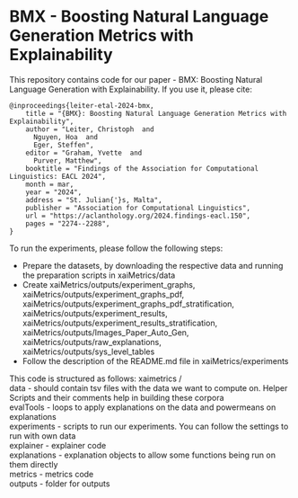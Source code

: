 # BMX - Boosting Natural Language Generation Metrics with Explainability

This repository contains code for our paper - BMX: Boosting Natural Language Generation with Explainability.
If you use it, please cite: 

```
@inproceedings{leiter-etal-2024-bmx,
    title = "{BMX}: Boosting Natural Language Generation Metrics with Explainability",
    author = "Leiter, Christoph  and
      Nguyen, Hoa  and
      Eger, Steffen",
    editor = "Graham, Yvette  and
      Purver, Matthew",
    booktitle = "Findings of the Association for Computational Linguistics: EACL 2024",
    month = mar,
    year = "2024",
    address = "St. Julian{'}s, Malta",
    publisher = "Association for Computational Linguistics",
    url = "https://aclanthology.org/2024.findings-eacl.150",
    pages = "2274--2288",
}

```

To run the experiments, please follow the following steps:

- Prepare the datasets, by downloading the respective data and running the preparation scripts in xaiMetrics/data
- Create xaiMetrics/outputs/experiment_graphs, xaiMetrics/outputs/experiment_graphs_pdf, 
  xaiMetrics/outputs/experiment_graphs_pdf_stratification, xaiMetrics/outputs/experiment_results, 
  xaiMetrics/outputs/experiment_results_stratification, xaiMetrics/outputs/Images_Paper_Auto_Gen, 
  xaiMetrics/outputs/raw_explanations, xaiMetrics/outputs/sys_level_tables
- Follow the description of the README.md file in xaiMetrics/experiments

This code is structured as follows:
xaimetrics /  
data - should contain tsv files with the data we want to compute on. Helper Scripts and their comments help in building these corpora  
evalTools - loops to apply explanations on the data and powermeans on explanations  
experiments - scripts to run our experiments. You can follow the settings to run with own data  
explainer - explainer code  
explanations - explanation objects to allow some functions being run on them directly  
metrics - metrics code  
outputs - folder for outputs
